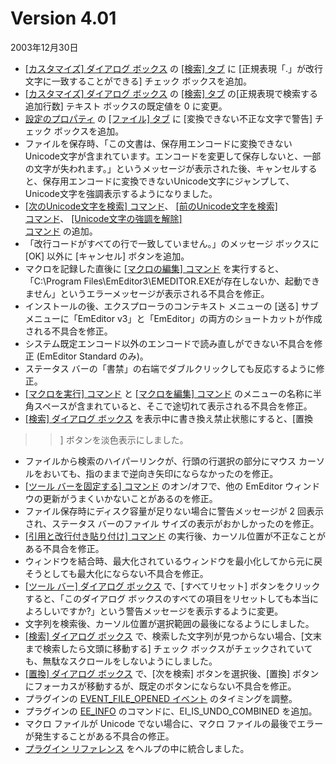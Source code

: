 # Version 4.01

2003年12月30日

- [\[カスタマイズ\] ダイアログ ボックス](../dlg/customize/index) の
[\[検索\] タブ](../dlg/customize/search/index) に
\[正規表現「.」が改行文字に一致することができる\]
チェック ボックスを追加。
- [\[カスタマイズ\] ダイアログ ボックス](../dlg/customize/index) の
[\[検索\] タブ](../dlg/customize/search/index) の\[正規表現で検索する追加行数\] テキスト ボックスの既定値を
0 に変更。
- [設定のプロパティ](../dlg/properties/index) の
[\[ファイル\] タブ](../dlg/properties/file/index) に
\[変換できない不正な文字で警告\] チェック
ボックスを追加。
- ファイルを保存時、「この文書は、保存用エンコードに変換できないUnicode文字が含まれています。エンコードを変更して保存しないと、一部の文字が失われます。」というメッセージが表示された後、キャンセルすると、保存用エンコードに変換できないUnicode文字にジャンプして、Unicode文字を強調表示するようになりました。
- [\[次のUnicode文字を検索\] コマンド](../cmd/search/find_next_unicode)、 [\[前のUnicode文字を検索\] \
コマンド](../cmd/search/find_prev_unicode)、 [\[Unicode文字の強調を解除\] \
コマンド](../cmd/search/erase_unicode_hilite) の追加。
- 「改行コードがすべての行で一致していません。」のメッセージ ボックスに \[OK\] 以外に \[キャンセル\] ボタンを追加。
- マクロを記録した直後に [\[マクロの編集\] コマンド](../cmd/macros/macro_edit) を実行すると、「C:\\Program
Files\\EmEditor3\\EMEDITOR.EXEが存在しないか、起動できません」というエラーメッセージが表示される不具合を修正。
- インストールの後、エクスプローラのコンテキスト メニューの \[送る\] サブ メニューに「EmEditor
v3」と「EmEditor」の両方のショートカットが作成される不具合を修正。
- システム既定エンコード以外のエンコードで読み直しができない不具合を修正 (EmEditor Standard のみ)。
- ステータス バーの「書禁」の右端でダブルクリックしても反応するように修正。
- [\[マクロを実行\] コマンド](../cmd/macros/quick_macro_run) と
[\[マクロを編集\] コマンド](../cmd/macros/macro_edit) のメニューの名称に半角スペースが含まれていると、そこで途切れて表示される不具合を修正。
- [\[検索\] ダイアログ ボックス](../dlg/find/index) を表示中に書き換え禁止状態にすると、\[置換
>>\] ボタンを淡色表示にしました。
- ファイルから検索のハイパーリンクが、行頭の行選択の部分にマウス カーソルをおいても、指のままで逆向き矢印にならなかったのを修正。
- [\[ツール バーを固定する\] コマンド](../cmd/view/lock_toolbars) のオン/オフで、他の
EmEditor ウィンドウの更新がうまくいかないことがあるのを修正。
- ファイル保存時にディスク容量が足りない場合に警告メッセージが 2 回表示され、ステータス バーのファイル サイズの表示がおかしかったのを修正。
- [\[引用と改行付き貼り付け\] コマンド](../cmd/edit/paste_prefix_return) の実行後、カーソル位置が不正なことがある不具合を修正。
- ウィンドウを結合時、最大化されているウィンドウを最小化してから元に戻そうとしても最大化にならない不具合を修正。
- [\[ツール バー\] ダイアログ ボックス](../dlg/toolbars/index) で、\[すべてリセット\]
ボタンをクリックすると、「このダイアログ ボックスのすべての項目をリセットしても本当によろしいですか?」という警告メッセージを表示するように変更。
- 文字列を検索後、カーソル位置が選択範囲の最後になるようにしました。
- [\[検索\] ダイアログ ボックス](../dlg/find/index) で、検索した文字列が見つからない場合、\[文末まで検索したら文頭に移動する\]
チェック ボックスがチェックされていても、無駄なスクロールをしないようにしました。
- [\[置換\] ダイアログ ボックス](../dlg/replace/index) で、\[次を検索\]
ボタンを選択後、\[置換\] ボタンにフォーカスが移動するが、既定のボタンにならない不具合を修正。
- プラグインの [EVENT\_FILE\_OPENED イベント](../plugin/event/index) のタイミングを調整。
- プラグインの [EE\_INFO](../plugin/message/ee_info)
のコマンドに、EI\_IS\_UNDO\_COMBINED を追加。
- マクロ ファイルが Unicode でない場合に、マクロ ファイルの最後でエラーが発生することがある不具合の修正。
- [プラグイン リファレンス](../plugin/index) をヘルプの中に統合しました。
